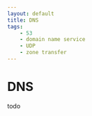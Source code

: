 ```yaml
---
layout: default
title: DNS
tags:
    - 53
    - domain name service
    - UDP
    - zone transfer
---
```

# DNS

todo